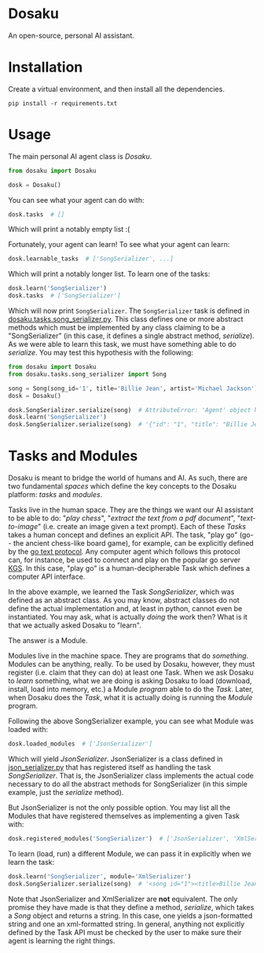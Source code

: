 # Dosaku

An open-source, personal AI assistant.

# Installation

Create a virtual environment, and then install all the dependencies.

```commandline
pip install -r requirements.txt
```

# Usage

The main personal AI agent class is *Dosaku*.

```python
from dosaku import Dosaku

dosk = Dosaku()
```

You can see what your agent can do with:

```python
dosk.tasks  # []
```

Which will print a notably empty list :( 

Fortunately, your agent can learn! To see what your agent can learn:

```python
dosk.learnable_tasks  # ['SongSerializer', ...]
```

Which will print a notably longer list. To learn one of the tasks:

```python
dosk.learn('SongSerializer')
dosk.tasks  # ['SongSerializer']
```

Which will now print `SongSerializer`. The `SongSerializer` task is defined in 
[dosaku.tasks.song_serializer.py](dosaku/tasks/song_serializer.py). This class defines one or more abstract methods 
which must be implemented by any class claiming to be a "SongSerializer" (in this case, it defines a single abstract 
method, *serialize*). As we were able to learn this task, we must have something able to do *serialize*. You may test 
this hypothesis with the following:

```python
from dosaku import Dosaku
from dosaku.tasks.song_serializer import Song

song = Song(song_id='1', title='Billie Jean', artist='Michael Jackson')
dosk = Dosaku()

dosk.SongSerializer.serialize(song)  # AttributeError: 'Agent' object has no attribute 'SongSerializer'
dosk.learn('SongSerializer')
dosk.SongSerializer.serialize(song)  # '{"id": "1", "title": "Billie Jean", "artist": "Michael Jackson"}'
```

# Tasks and Modules

Dosaku is meant to bridge the world of humans and AI. As such, there are two fundamental *spaces* which define the key 
concepts to the Dosaku platform: *tasks* and *modules*.

Tasks live in the human space. They are the things we want our AI assistant to be able to do: "*play chess*", "*extract 
the text from a pdf document*", "*text-to-image*" (i.e. create an image given a text prompt). Each of these *Tasks* 
takes a human concept and defines an explicit API. The task, "play go" (go-- the ancient chess-like board game), for 
example, can be explicitly defined by the [go text protocol](https://en.wikipedia.org/wiki/Go_Text_Protocol). Any 
computer agent which follows this protocol can, for instance, be used to connect and play on the popular go server 
[KGS](http://gokgs.com/). In this case, "play go" is a human-decipherable Task which defines a computer API interface.

In the above example, we learned the Task *SongSerializer*, which was defined as an abstract class. As you may know, 
abstract classes do not define the actual implementation and, at least in python, cannot even be instantiated. You may 
ask, what is actually *doing* the work then? What is it that we actually asked Dosaku to "learn". 

The answer is a Module.

Modules live in the machine space. They are programs that do *something*. Modules can be anything, really. To be used by
Dosaku, however, they must register (i.e. claim that they can do) at least one Task. When we ask Dosaku to 
*learn* something, what we are doing is asking Dosaku to load (download, install, load into memory, etc.) a Module 
*program* able to do the *Task*. Later, when Dosaku does the *Task*, what it is actually doing is running the *Module* 
program. 

Following the above SongSerializer example, you can see what Module was loaded with:

```python
dosk.loaded_modules  # ['JsonSerializer']
```

Which will yield *JsonSerializer*. JsonSerializer is a class defined in 
[json_serializer.py](dosaku/modules/json_serializer.py) that has registered itself as handling the task 
*SongSerializer*. That is, the JsonSerializer class implements the actual code necessary to do all the abstract methods
for SongSerializer (in this simple example, just the *serialize* method). 

But JsonSerializer is not the only possible option. You may list all the Modules that have registered themselves as 
implementing a given Task with:

```python
dosk.registered_modules('SongSerializer')  # ['JsonSerializer', 'XmlSerializer', 'YamlSerializer']
```

To learn (load, run) a different Module, we can pass it in explicitly when we learn the task:

```python
dosk.learn('SongSerializer', module='XmlSerializer')
dosk.SongSerializer.serialize(song)  # '<song id="1"><title>Billie Jean</title><artist>Michael Jackson</artist></song>'
```

Note that JsonSerializer and XmlSerializer are **not** equivalent. The only promise they have made is that they define 
a method, *serialize*, which takes a *Song* object and returns a string. In this case, one yields a json-formatted 
string and one an xml-formatted string. In general, anything not explicitly defined by the Task API must be checked by 
the user to make sure their agent is learning the right things. 
